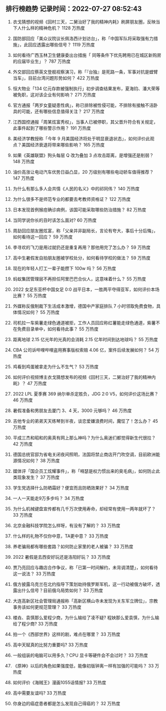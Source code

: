
## 排行榜趋势 记录时间：2022-07-27 08:52:43
  
  1. 衣戈猜想的视频《回村三天，二舅治好了我的精神内耗》刷屏朋友圈，反映当下人什么样的精神危机？ 1128 万热度
    
  2. 国防部回应「美众议院议长佩洛西计划访台」，称「中国军队将采取强有力措施」，此回应透露出哪些信号？ 1119 万热度
    
  3. 如何看待广西玉林卫生健康委出台措施「 同等条件下优先聘用已在城区新购房的应届毕业生」？ 787 万热度
    
  4. 外交部回应蔡英文登舰视察演习，称「『台独』是死路一条，军事对抗是螳臂当车」，目前台湾问题形势如何？ 422 万热度
    
  5. 恒大物业「134 亿元存款被强制执行」初步调查结果发布，夏海钧、潘大荣等被免职，这对该企业有何影响？ 271 万热度
    
  6. 官方通报「两岁女童疑患性病」，称已排除被性侵可能，不排除有接触不洁卧具的可能，还有哪些信息值得关注？ 217 万热度
    
  7. 江西国控通报「周某炫富秀权」，当事人已被停职，其父晋升符合有关规定，此事件起到了哪些警示作用？ 191 万热度
    
  8. 美经济学教授称「今年 9 月美国经济将处于明显衰退状态」，如何评价此观点？美国经济衰退将带来哪些影响？ 165 万热度
    
  9. 如果《英雄联盟》狗头每层 Q 改为叠加 3 点攻击距离，是增强还是削弱？ 148 万热度
    
  10. 油价高涨让电动汽车优势日益凸显，20 万级别有哪些电动轿车值得推荐？ 147 万热度
    
  11. 为什么有那么多人会共情《人民的名义》中的祁同伟？ 140 万热度
    
  12. 为什么很多不是师范专业的都要去考教师资格证？ 122 万热度
    
  13. 日本发现首例猴痘确诊病例，该国可能采取哪些防治措施？ 82 万热度
    
  14. 当同学说你长的丑时该怎么面对? 60 万热度
    
  15. 周劼回应朋友圈炫富，称「父亲并非副局长，言论有夸大，事后十分后悔」，如何看待这一回应？ 59 万热度
    
  16. 李寻欢的飞刀是用过就扔还是重复再用？那他用完了怎么办？ 59 万热度
    
  17. 高中生暑假发自拍朋友圈被学校处分，如何看待学校的做法？ 59 万热度
    
  18. 现在的年轻人打工一辈子能攒下 100w 吗？ 56 万热度
    
  19. 蚂蚁集团管理层不再担任阿里巴巴合伙人，这意味着什么？ 55 万热度
    
  20. 2022 女足东亚杯中国女足 0:0 战平日本，一胜两平夺得亚军，如何评价本场比赛？ 55 万热度
    
  21. 外媒称反俄制裁下生活成本激增，德国中产家庭排队 7 小时领取免费食物，具体情况如何？ 55 万热度
    
  22. 司机拉一车紫薯走绿色通道被拒，工作人员回应称红薯能走绿色通道，紫薯不在免费目录单中，如何看待此事？ 55 万热度
    
  23. 距离地球 2.15 亿光年的光真的会消耗 2.15 亿年时间到达地球吗？ 55 万热度
    
  24. CBA 公司诉哔哩哔哩盗用赛事版权索赔 4.06 亿，案件后续发展如何？ 54 万热度
    
  25. 鸡看到鸡蛋被拿走为什么不生气？ 53 万热度
    
  26. 如何评价视频博主衣戈猜想发布的视频《回村三天，二舅治好了我的精神内耗》？ 47 万热度
    
  27. 2022 LPL 夏季赛 369 纳尔单杀定胜负，JDG 2:0 V5，如何评价这场比赛？ 46 万热度
    
  28. 暑假准备和男朋友去厦门 3、4 天，3000 元够吗？ 46 万热度
    
  29. 吉他专业的弟弟天天练琴到半夜，谈恋爱嫌浪费时间，魔怔了！怎么办？ 45 万热度
    
  30. 平成三杰和昭和的奥真有网上那么神吗？为什么奥迷们都觉得新生代很拉？ 42 万热度
    
  31. 德国总统官邸为省电关闭夜间照明，法国将禁止商店开门吹空调，目前欧洲能源情况如何？ 38 万热度
    
  32. 媒体评「国企员工炫耀事件」，称「嘚瑟是权力惯出来的臭毛病」，如何防止此类现象发生？ 37 万热度
    
  33. 学生党选择什么防晒霜好？便宜而且防晒效果好？ 34 万热度
    
  34. 一人一天能走9万多步吗？ 34 万热度
    
  35. 为什么机械键盘宣传都有几千万次使用寿命，却经常有使用一两年就坏了？ 33 万热度
    
  36. 北京金融科技学院怎么样呀，有没有了解的？ 33 万热度
    
  37. 什么样的礼物不仅你中意，TA更中意？ 33 万热度
    
  38. 养老骗局都有哪些套路？如何防止家里的老人被骗？ 33 万热度
    
  39. 2022 暑假是去西安好玩还是洛阳好玩？ 33 万热度
    
  40. 贾乃亮回应与趣店合作争议，称「已第一时间解约，未背调清楚」，如何看待这一说法？ 33 万热度
    
  41. 俄方披露乌克兰在北约指导下策划劫持俄罗斯军机，这一行动被俄方破坏，透露出什么信号？目前俄乌局势如何？ 33 万热度
    
  42. 大连高新区社会管理局通报称「高新区横山寺未发现为关东军立牌位」，宗教事务该如何更规范管理？ 33 万热度
    
  43. 楼垚、袁慎那么爱程少商，为什么输给了凌不疑? 程姎那么爱袁慎，为什么输给了程少商? 33 万热度
    
  44. 拍一个《西部世界》这样的剧，难点在哪里？ 33 万热度
    
  45. 高中天赋真的比努力重要吗? 33 万热度
    
  46. 一般组装的电脑可以用多久？CPU 显卡等硬件会不会过时？ 33 万热度
    
  47. 《原神》以后的角色如果强度低，能像初版钟离一样有加强的可能吗？ 33 万热度
    
  48. 如何评价《海贼王》漫画1055话情报? 33 万热度
    
  49. 高中需要友谊吗? 33 万热度
    
  50. 你身边的癌症患者都是怎么发现自己得癌的？ 32 万热度
    